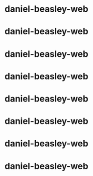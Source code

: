 # daniel-beasley-web
# daniel-beasley-web
# daniel-beasley-web
# daniel-beasley-web
# daniel-beasley-web
# daniel-beasley-web
# daniel-beasley-web
# daniel-beasley-web
